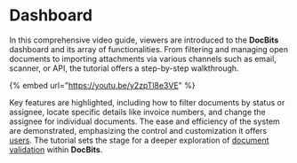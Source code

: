 # Dashboard

In this comprehensive video guide, viewers are introduced to the **DocBits** dashboard and its array of functionalities. From filtering and managing open documents to importing attachments via various channels such as email, scanner, or API, the tutorial offers a step-by-step walkthrough.

{% embed url="https://youtu.be/y2zpTl8e3VE" %}

Key features are highlighted, including how to filter documents by status or assignee, locate specific details like invoice numbers, and change the assignee for individual documents. The ease and efficiency of the system are demonstrated, emphasizing the control and customization it offers [users](../../admin-section/settings/global-settings/groups-users-and-permissions/). The tutorial sets the stage for a deeper exploration of [document validation](../validation-screen.md) within **DocBits**.
